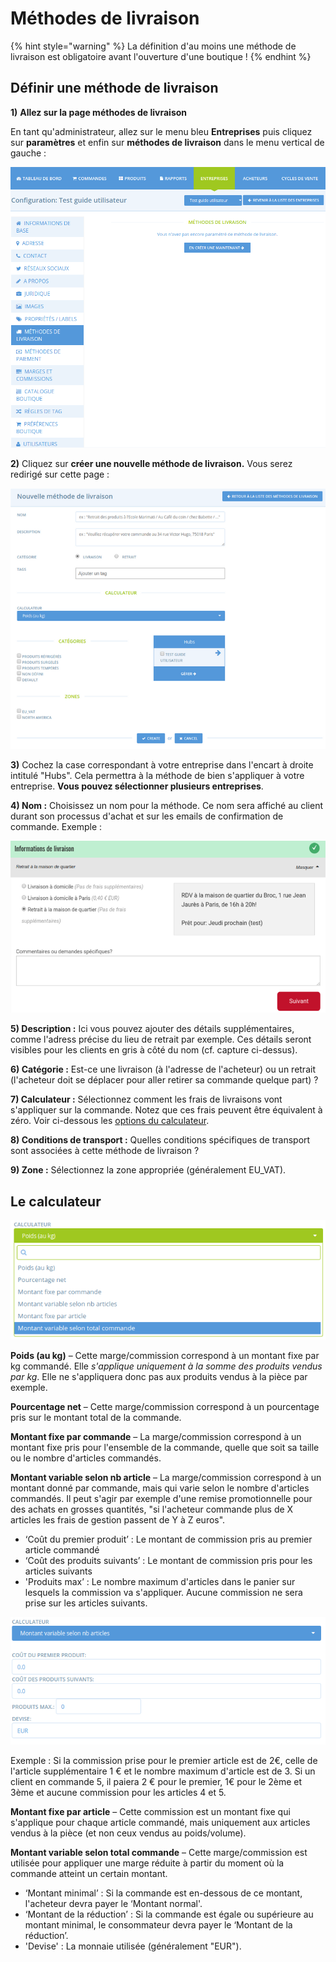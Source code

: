 # Méthodes de livraison

{% hint style="warning" %}
La définition d'au moins une méthode de livraison est obligatoire avant l'ouverture d'une boutique !
{% endhint %}

## Définir une méthode de livraison

**1)** **Allez sur la page méthodes de livraison**

En tant qu'administrateur, allez sur le menu bleu **Entreprises** puis cliquez sur **paramètres** et enfin sur **méthodes de livraison** dans le menu vertical de gauche :

![](<../../.gitbook/assets/image (73) (1).png>)

**2)** Cliquez sur **créer une nouvelle méthode de livraison.** Vous serez redirigé sur cette page :&#x20;

![](<../../.gitbook/assets/image (51) (1).png>)

**3)** Cochez la case correspondant à votre entreprise dans l'encart à droite intitulé "Hubs". Cela permettra à la méthode de bien s'appliquer à votre entreprise. **Vous pouvez sélectionner plusieurs entreprises**.

**4) Nom :** Choisissez un nom pour la méthode. Ce nom sera affiché au client durant son processus d'achat et sur les emails de confirmation de commande. Exemple :&#x20;

![](<../../.gitbook/assets/image (61) (1) (1).png>)

**5) Description :** Ici vous pouvez ajouter des détails supplémentaires, comme l'adress précise du lieu de retrait par exemple. Ces détails seront visibles pour les clients en gris à côté du nom (cf. capture ci-dessus).

**6) Catégorie :** Est-ce une livraison (à l'adresse de l'acheteur) ou un retrait (l'acheteur doit se déplacer pour aller retirer sa commande quelque part) ?

**7) Calculateur :** Sélectionnez comment les frais de livraisons vont s'appliquer sur la commande. Notez que ces frais peuvent être équivalent à zéro. Voir ci-dessous les [options du calculateur](broken-reference).

**8) Conditions de transport :** Quelles conditions spécifiques de transport sont associées à cette méthode de livraison ?

**9) Zone :** Sélectionnez la zone appropriée (généralement EU\_VAT).



## Le calculateur

![](<../../.gitbook/assets/image (55) (1).png>)

**Poids (au kg)** – Cette marge/commission correspond à un montant fixe par kg commandé. Elle _s'applique uniquement à la somme des produits vendus par kg_. Elle ne s'appliquera donc pas aux produits vendus à la pièce par exemple.

**Pourcentage net** – Cette marge/commission correspond à un pourcentage pris sur le montant total de la commande.

**Montant fixe par commande** – La marge/commission correspond à un montant fixe pris pour l'ensemble de la commande, quelle que soit sa taille ou le nombre d'articles commandés.

**Montant variable selon nb article** – La marge/commission correspond à un montant donné par commande, mais qui varie selon le nombre d'articles commandés. Il peut s'agir par exemple d'une remise promotionnelle pour des achats en grosses quantités, "si l'acheteur commande plus de X articles les frais de gestion passent de Y à Z euros".

* ‘Coût du premier produit’ : Le montant de commission pris au premier article commandé
* ‘Coût des produits suivants’ : Le montant de commission pris pour les articles suivants
* 'Produits max’ : Le nombre maximum d'articles dans le panier sur lesquels la commission va s'appliquer. Aucune commission ne sera prise sur les articles suivants.

![](<../../.gitbook/assets/image (71) (1).png>)

Exemple : Si la commission prise pour le premier article est de 2€, celle de l'article supplémentaire 1 € et le nombre maximum d'article est de 3. Si un client en commande 5, il paiera 2 € pour le premier, 1€ pour le 2ème et 3ème et aucune commission pour les articles 4 et 5.

**Montant fixe par article** – Cette commission est un montant fixe qui s'applique pour chaque article commandé, mais uniquement aux articles vendus à la pièce (et non ceux vendus au poids/volume).

**Montant variable selon total commande** – Cette marge/commission est utilisée pour appliquer une marge réduite à partir du moment où la commande atteint un certain montant.

* ‘Montant minimal’ : Si la commande est en-dessous de ce montant, l'acheteur devra payer le ‘Montant normal'.
* ‘Montant de la réduction’ : Si la commande est égale ou supérieure au montant minimal, le consommateur devra payer le ‘Montant de la réduction’.
* 'Devise' : La monnaie utilisée (généralement "EUR").
